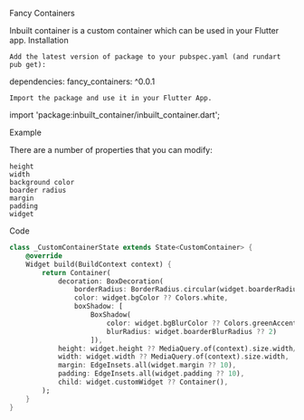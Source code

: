 <!--
This README describes the package. If you publish this package to pub.dev,
this README's contents appear on the landing page for your package.

For information about how to write a good package README, see the guide for
[writing package pages](https://dart.dev/guides/libraries/writing-package-pages).

For general information about developing packages, see the Dart guide for
[creating packages](https://dart.dev/guides/libraries/create-library-packages)
and the Flutter guide for
[developing packages and plugins](https://flutter.dev/developing-packages).
-->
Fancy Containers

Inbuilt container is a custom container which can be used in your Flutter app.
Installation

    Add the latest version of package to your pubspec.yaml (and rundart pub get):

dependencies:
fancy_containers: ^0.0.1

    Import the package and use it in your Flutter App.

import 'package:inbuilt_container/inbuilt_container.dart';

Example

There are a number of properties that you can modify:

    height
    width
    background color
    boarder radius
    margin
    padding
    widget

Code
```dart
class _CustomContainerState extends State<CustomContainer> {
    @override
    Widget build(BuildContext context) {
        return Container(
            decoration: BoxDecoration(
                borderRadius: BorderRadius.circular(widget.boarderRadius ?? 15),
                color: widget.bgColor ?? Colors.white,
                boxShadow: [
                    BoxShadow(
                        color: widget.bgBlurColor ?? Colors.greenAccent,
                        blurRadius: widget.boarderBlurRadius ?? 2)
                    ]),
            height: widget.height ?? MediaQuery.of(context).size.width/2,
            width: widget.width ?? MediaQuery.of(context).size.width,
            margin: EdgeInsets.all(widget.margin ?? 10),
            padding: EdgeInsets.all(widget.padding ?? 10), 
            child: widget.customWidget ?? Container(),
        );
    }
}
```